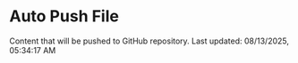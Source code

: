 # Auto Push File

Content that will be pushed to GitHub repository.
Last updated: 08/13/2025, 05:34:17 AM